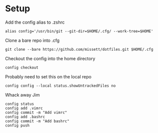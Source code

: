 # Setup

Add the config alias to .zshrc
```
alias config='/usr/bin/git --git-dir=$HOME/.cfg/ --work-tree=$HOME'
```

Clone a bare repo into .cfg
```
git clone --bare https://github.com/missett/dotfiles.git $HOME/.cfg
```

Checkout the config into the home directory
```
config checkout
```

Probably need to set this on the local repo
```
config config --local status.showUntrackedFiles no
```

Whack away Jim
```
config status
config add .vimrc
config commit -m "Add vimrc"
config add .bashrc
config commit -m "Add bashrc"
config push
```
